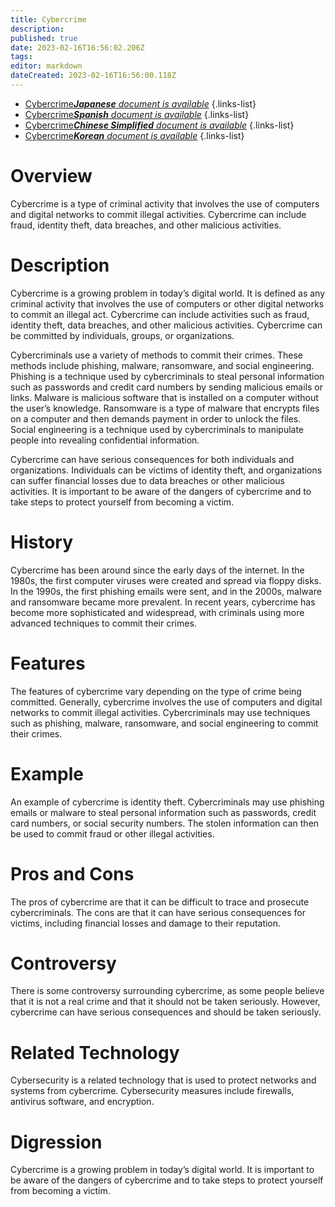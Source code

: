 ```yaml
---
title: Cybercrime
description: 
published: true
date: 2023-02-16T16:56:02.206Z
tags: 
editor: markdown
dateCreated: 2023-02-16T16:56:00.118Z
---
```


- [Cybercrime***Japanese** document is available*](/ja/Knowledge-base/Dictionary/cybercrime)
{.links-list}
- [Cybercrime***Spanish** document is available*](/es/Knowledge-base/Dictionary/cybercrime)
{.links-list}
- [Cybercrime***Chinese Simplified** document is available*](/zh/Knowledge-base/Dictionary/cybercrime)
{.links-list}
- [Cybercrime***Korean** document is available*](/ko/Knowledge-base/Dictionary/cybercrime)
{.links-list}


# Overview
Cybercrime is a type of criminal activity that involves the use of computers and digital networks to commit illegal activities. Cybercrime can include fraud, identity theft, data breaches, and other malicious activities.

# Description
Cybercrime is a growing problem in today’s digital world. It is defined as any criminal activity that involves the use of computers or other digital networks to commit an illegal act. Cybercrime can include activities such as fraud, identity theft, data breaches, and other malicious activities. Cybercrime can be committed by individuals, groups, or organizations.

Cybercriminals use a variety of methods to commit their crimes. These methods include phishing, malware, ransomware, and social engineering. Phishing is a technique used by cybercriminals to steal personal information such as passwords and credit card numbers by sending malicious emails or links. Malware is malicious software that is installed on a computer without the user’s knowledge. Ransomware is a type of malware that encrypts files on a computer and then demands payment in order to unlock the files. Social engineering is a technique used by cybercriminals to manipulate people into revealing confidential information.

Cybercrime can have serious consequences for both individuals and organizations. Individuals can be victims of identity theft, and organizations can suffer financial losses due to data breaches or other malicious activities. It is important to be aware of the dangers of cybercrime and to take steps to protect yourself from becoming a victim.

# History
Cybercrime has been around since the early days of the internet. In the 1980s, the first computer viruses were created and spread via floppy disks. In the 1990s, the first phishing emails were sent, and in the 2000s, malware and ransomware became more prevalent. In recent years, cybercrime has become more sophisticated and widespread, with criminals using more advanced techniques to commit their crimes.

# Features
The features of cybercrime vary depending on the type of crime being committed. Generally, cybercrime involves the use of computers and digital networks to commit illegal activities. Cybercriminals may use techniques such as phishing, malware, ransomware, and social engineering to commit their crimes.

# Example
An example of cybercrime is identity theft. Cybercriminals may use phishing emails or malware to steal personal information such as passwords, credit card numbers, or social security numbers. The stolen information can then be used to commit fraud or other illegal activities.

# Pros and Cons
The pros of cybercrime are that it can be difficult to trace and prosecute cybercriminals. The cons are that it can have serious consequences for victims, including financial losses and damage to their reputation.

# Controversy
There is some controversy surrounding cybercrime, as some people believe that it is not a real crime and that it should not be taken seriously. However, cybercrime can have serious consequences and should be taken seriously.

# Related Technology 
Cybersecurity is a related technology that is used to protect networks and systems from cybercrime. Cybersecurity measures include firewalls, antivirus software, and encryption.

# Digression
Cybercrime is a growing problem in today’s digital world. It is important to be aware of the dangers of cybercrime and to take steps to protect yourself from becoming a victim.